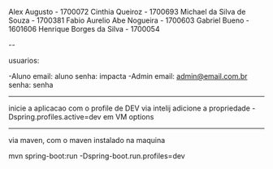 Alex Augusto - 1700072
Cinthia Queiroz - 1700693
Michael da Silva de Souza - 1700381
Fabio Aurelio Abe Nogueira - 1700603
Gabriel Bueno - 1601606
Henrique Borges da Silva - 1700054

--

usuarios:

-Aluno
    email: aluno
    senha: impacta
-Admin
    email: admin@email.com.br
    senha: senha

----------

inicie a aplicacao com o profile de DEV
via intelij adicione a propriedade    -Dspring.profiles.active=dev   em VM options


----------

via maven, com o maven instalado na maquina

mvn spring-boot:run -Dspring-boot.run.profiles=dev

